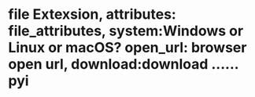 # file Extexsion, attributes: file_attributes, system:Windows or Linux or macOS? open_url: browser open url, download:download ...... pyi
